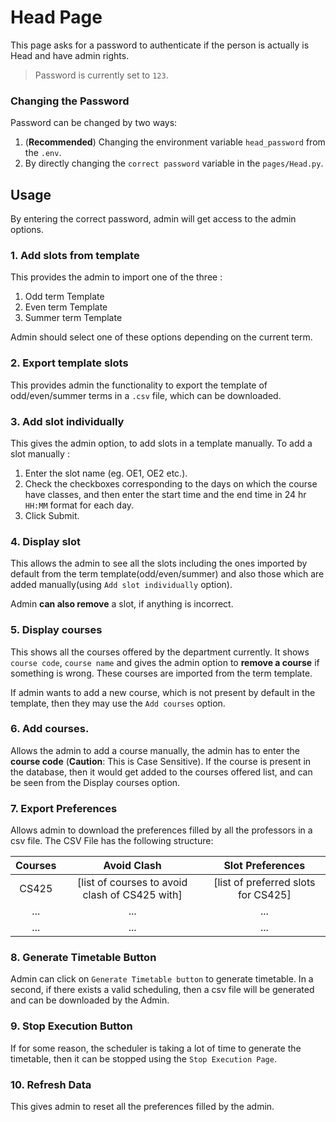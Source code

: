 # Head Page
This page asks for a password to authenticate if the person is actually is Head and have admin rights. 

> Password is currently set to `123`. 

### Changing the Password
Password can be changed by two ways: 
1. (**Recommended**) Changing the environment variable `head_password` from the `.env`.
2. By directly changing the `correct password` variable in the `pages/Head.py`.

## Usage
By entering the correct password, admin will get access to the admin options.

### 1. Add slots from template
This provides the admin to import one of the three : 
1. Odd term Template
2. Even term Template
3. Summer term Template

Admin should select one of these options depending on the current term.

### 2. Export template slots
This provides admin the functionality to export the template of odd/even/summer terms in a `.csv` file, which can be downloaded.

### 3. Add slot individually
This gives the admin option, to add slots in a template manually. To add a slot manually : 
1. Enter the slot name (eg. OE1, OE2 etc.).
2. Check the checkboxes corresponding to the days on which the course have classes, and then enter the start time and the end time in 24 hr `HH:MM` format for each day.
3. Click Submit.

### 4. Display slot
This allows the admin to see all the slots including the ones imported by default from the term template(odd/even/summer) and also those which are added manually(using `Add slot individually` option).

Admin **can also remove** a slot, if anything is incorrect.

### 5. Display courses
This shows all the courses offered by the department currently. It shows `course code`, `course name` and gives the admin option to **remove a course** if something is wrong. These courses are imported from the term template. 

If admin wants to add a new course, which is not present by default in the template, then they may use the `Add courses` option.

### 6. Add courses.
Allows the admin to add a course manually, the admin has to enter the **course code** (**Caution**: This is Case Sensitive). If the course is present in the database, then it would get added to the courses offered list, and can be seen from the Display courses option.

### 7. Export Preferences 
Allows admin to download the preferences filled by all the professors in a csv file. 
The CSV File has the following structure:

| Courses             | Avoid Clash | Slot Preferences |
| :------:| :------: | :------: |
| CS425|   [list of courses to avoid clash of CS425 with]   | [list of preferred slots for CS425] |
| ...          |   ...  | ... |
| ...    |  ...  | ... |

### 8. Generate Timetable Button
Admin can click on `Generate Timetable button` to generate timetable. In a second, if there exists a valid scheduling, then a csv file will be generated and can be downloaded by the Admin.

### 9. Stop Execution Button
If for some reason, the scheduler is taking a lot of time to generate the timetable, then it can be stopped using the `Stop Execution Page`.

### 10. Refresh Data
This gives admin to reset all the preferences filled by the admin.